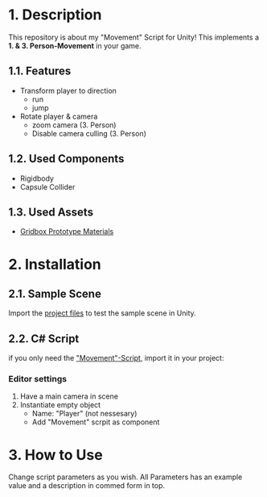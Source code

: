 # 1. Description 
This repository is about my "Movement" Script for Unity! This implements a **1. & 3. Person-Movement** in your game.

## 1.1. Features
- Transform player to direction
  - run
  - jump
- Rotate player & camera
  - zoom camera  (3. Person)
  - Disable camera culling (3. Person)
  
## 1.2. Used Components
- Rigidbody
- Capsule Collider

## 1.3. Used Assets
- [Gridbox Prototype Materials](https://assetstore.unity.com/packages/2d/textures-materials/gridbox-prototype-materials-129127)

# 2. Installation
## 2.1. Sample Scene
Import the [project files](https://github.com/Engin1999/Unity-3D-Rigidbody-Movement/tree/main/3D%20Rigidbody%20Movement) to test the sample scene in Unity.

##  2.2. C# Script
if you only need the ["Movement"-Script](https://github.com/Engin1999/Unity-3D-Rigidbody-Movement/blob/main/3D%20Rigidbody%20Movement/Assets/Scripts/Movement.cs), import it in your project:

### Editor settings
1) Have a main camera in scene
2) Instantiate empty object 
   - Name: "Player" (not nessesary)
   - Add "Movement" scrpit as component

# 3. How to Use
Change script parameters as you wish.
All Parameters has an example value and a description in commed form in top.
